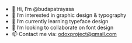 - 👋 Hi, I’m @budapatrayasa
- 👀 I’m interested in graphic design & typography
- 🌱 I’m currently learning typeface design
- 💞️ I’m looking to collaborate on font design
- 📫 Contact me via: odoxproject@gmail.com

<!---
budapatrayasa/budapatrayasa is a ✨ special ✨ repository because its `README.md` (this file) appears on your GitHub profile.
You can click the Preview link to take a look at your changes.
--->
